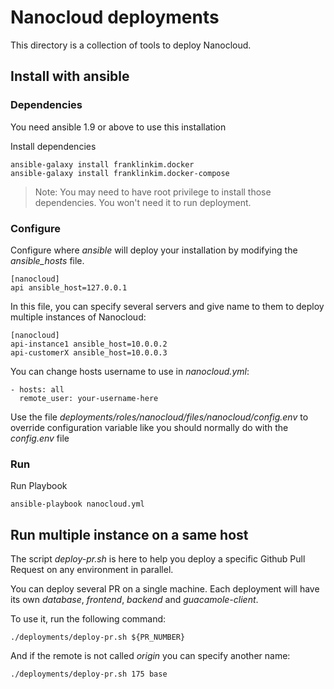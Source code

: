 # Nanocloud deployments

This directory is a collection of tools to deploy Nanocloud.

## Install with ansible

### Dependencies

You need ansible 1.9 or above to use this installation

Install dependencies

```
ansible-galaxy install franklinkim.docker
ansible-galaxy install franklinkim.docker-compose
```

> Note: You may need to have root privilege to install those dependencies. You
> won't need it to run deployment.

### Configure

Configure where *ansible* will deploy your installation by modifying the
*ansible_hosts* file.

```
[nanocloud]
api ansible_host=127.0.0.1
```

In this file, you can specify several servers and give name to them to deploy
multiple instances of Nanocloud:

```
[nanocloud]
api-instance1 ansible_host=10.0.0.2
api-customerX ansible_host=10.0.0.3
```

You can change hosts username to use in *nanocloud.yml*:

```
- hosts: all
  remote_user: your-username-here
```

Use the file *deployments/roles/nanocloud/files/nanocloud/config.env* to
override configuration variable like you should normally do with the *config.env*
file

### Run

Run Playbook

```
ansible-playbook nanocloud.yml
```

## Run multiple instance on a same host

The script *deploy-pr.sh* is here to help you deploy a specific Github Pull Request
on any environment in parallel.

You can deploy several PR on a single machine. Each deployment will have its
own *database*, *frontend*, *backend* and *guacamole-client*.

To use it, run the following command:

```
./deployments/deploy-pr.sh ${PR_NUMBER}
```

And if the remote is not called *origin* you can specify another name:

```
./deployments/deploy-pr.sh 175 base
```
